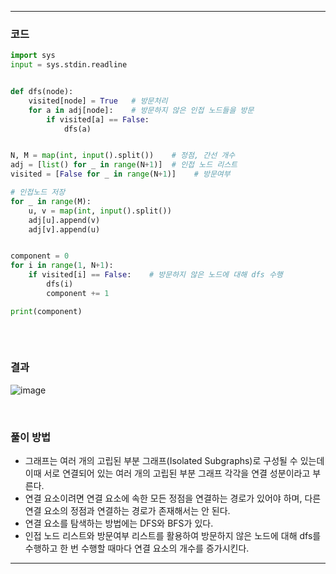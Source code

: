 ___
### 코드
```python
import sys
input = sys.stdin.readline


def dfs(node):
    visited[node] = True   # 방문처리
    for a in adj[node]:    # 방문하지 않은 인접 노드들을 방문
        if visited[a] == False:
            dfs(a)


N, M = map(int, input().split())    # 정점, 간선 개수
adj = [list() for _ in range(N+1)]  # 인접 노드 리스트
visited = [False for _ in range(N+1)]    # 방문여부

# 인접노드 저장
for _ in range(M):
    u, v = map(int, input().split())
    adj[u].append(v)
    adj[v].append(u)


component = 0
for i in range(1, N+1):
    if visited[i] == False:    # 방문하지 않은 노드에 대해 dfs 수행
        dfs(i)
        component += 1

print(component)
        
```
<br>

### 결과
![image](https://user-images.githubusercontent.com/50696567/189022376-01d733c9-dddd-4fa2-a5eb-88d7d0268c81.png)

<br>

### 풀이 방법
- 그래프는 여러 개의 고립된 부분 그래프(Isolated Subgraphs)로 구성될 수 있는데 이때 서로 연결되어 있는 여러 개의 고립된 부분 그래프 각각을 연결 성분이라고 부른다.
- 연결 요소이려면 연결 요소에 속한 모든 정점을 연결하는 경로가 있어야 하며, 다른 연결 요소의 정점과 연결하는 경로가 존재해서는 안 된다.
- 연결 요소를 탐색하는 방법에는 DFS와 BFS가 있다.
- 인접 노드 리스트와 방문여부 리스트를 활용하여 방문하지 않은 노드에 대해 dfs를 수행하고 한 번 수행할 때마다 연결 요소의 개수를 증가시킨다.
___
